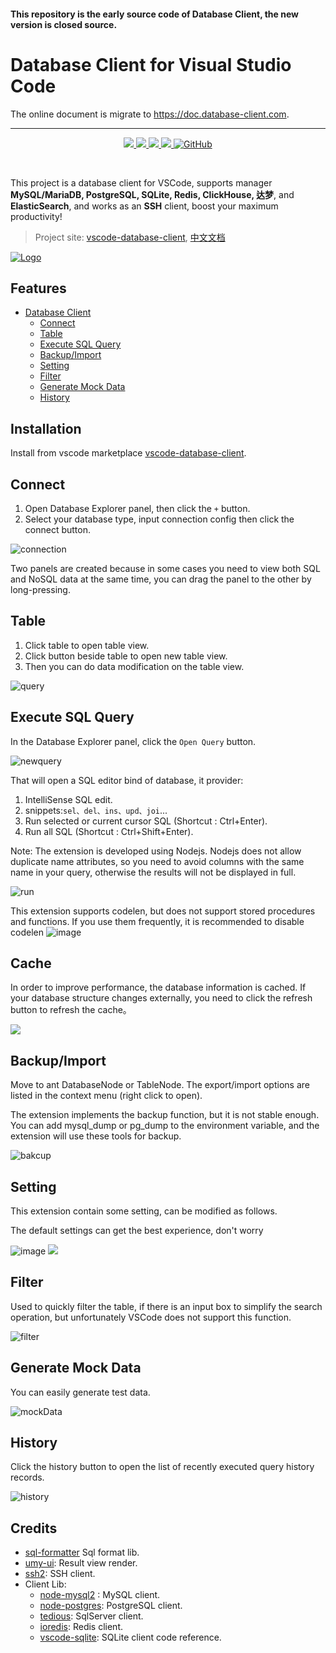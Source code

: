 #### This repository is the early source code of Database Client, the new version is closed source.

# Database Client for Visual Studio Code

The online document is migrate to https://doc.database-client.com.

---

<p align="center">
<a href="https://marketplace.visualstudio.com/items?itemName=cweijan.vscode-mysql-client2">
    <img src="https://img.shields.io/vscode-marketplace/v/cweijan.vscode-mysql-client2.svg?label=vscode%20marketplace">
  </a>
  <a href="https://marketplace.visualstudio.com/items?itemName=cweijan.vscode-mysql-client2">
    <img src="https://vsmarketplacebadge.apphb.com/installs-short/cweijan.vscode-mysql-client2.svg">
  </a>
  <a href="https://github.com/cweijan/vscode-database-client">
    <img src="https://img.shields.io/github/stars/cweijan/vscode-database-client?logo=github&style=flat">
  </a>
  <a href="https://marketplace.visualstudio.com/items?itemName=cweijan.vscode-mysql-client2">
    <img src="https://img.shields.io/vscode-marketplace/r/cweijan.vscode-mysql-client2.svg">
  </a>
  <a href="https://marketplace.visualstudio.com/items?itemName=cweijan.vscode-mysql-client2">
  <img alt="GitHub" src="https://img.shields.io/github/license/cweijan/vscode-database-client">
  </a>
</p>
<br>

This project is a database client for VSCode, supports manager **MySQL/MariaDB, PostgreSQL, SQLite, Redis, ClickHouse, 达梦**, and **ElasticSearch**, and works as an **SSH** client, boost your maximum productivity!

> Project site: [vscode-database-client](https://github.com/cweijan/vscode-database-client), [中文文档](README_CN.md)

[![Logo](./public/logo_dark.png)](https://database-client.com)

## Features

- [Database Client](#database-client)
  - [Connect](#connect)
  - [Table](#table)
  - [Execute SQL Query](#execute-sql-query)
  - [Backup/Import](#backupimport)
  - [Setting](#setting)
  - [Filter](#filter)
  - [Generate Mock Data](#generate-mock-data)
  - [History](#history)

## Installation

Install from vscode marketplace [vscode-database-client](https://marketplace.visualstudio.com/items?itemName=cweijan.vscode-mysql-client2).

## Connect

1. Open Database Explorer panel, then click the `+` button.
2. Select your database type, input connection config then click the connect button.

![connection](images/connection.jpg)

Two panels are created because in some cases you need to view both SQL and NoSQL data at the same time, you can drag the panel to the other by long-pressing.

## Table

1. Click table to open table view.
2. Click button beside table to open new table view.
3. Then you can do data modification on the table view.

![query](images/QueryTable.jpg)

## Execute SQL Query

In the Database Explorer panel, click the `Open Query` button.

![newquery](images/newquery.jpg)

That will open a SQL editor bind of database, it provider:

1. IntelliSense SQL edit.
2. snippets:`sel、del、ins、upd、joi`...
3. Run selected or current cursor SQL (Shortcut : Ctrl+Enter).
4. Run all SQL (Shortcut : Ctrl+Shift+Enter).

Note: The extension is developed using Nodejs. Nodejs does not allow duplicate name attributes, so you need to avoid columns with the same name in your query, otherwise the results will not be displayed in full.

![run](images/run.jpg)

This extension supports codelen, but does not support stored procedures and functions. If you use them frequently, it is recommended to disable codelen
![image](https://user-images.githubusercontent.com/27798227/144196926-e581872e-5392-4744-a646-a644749c548c.png)

## Cache

In order to improve performance, the database information is cached. If your database structure changes externally, you need to click the refresh button to refresh the cache。

![](images/1638342622208.png)

## Backup/Import

Move to ant DatabaseNode or TableNode. The export/import options are listed in the context menu (right click to open).

The extension implements the backup function, but it is not stable enough. You can add mysql_dump or pg_dump to the environment variable, and the extension will use these tools for backup.

![bakcup](images/Backup.jpg)

## Setting

This extension contain some setting, can be modified as follows.

The default settings can get the best experience, don't worry

![image](https://user-images.githubusercontent.com/27798227/146523121-9de9c708-8a8e-4e3b-ae1d-9da36f3217e1.png)
![](images/1611910592756.png)

## Filter

Used to quickly filter the table, if there is an input box to simplify the search operation, but unfortunately VSCode does not support this function.

![filter](images/filter.gif)

## Generate Mock Data

You can easily generate test data.

![mockData](images/mockData.jpg)

## History

Click the history button to open the list of recently executed query history records.

![history](images/history.jpg)

## Credits

- [sql-formatter](https://github.com/zeroturnaround/sql-formatter) Sql format lib.
- [umy-ui](https://github.com/u-leo/umy-ui): Result view render.
- [ssh2](https://github.com/mscdex/ssh2): SSH client.
- Client Lib:
  - [node-mysql2](https://github.com/sidorares/node-mysql2) : MySQL client.
  - [node-postgres](https://github.com/brianc/node-postgres): PostgreSQL client.
  - [tedious](https://github.com/tediousjs/tedious): SqlServer client.
  - [ioredis](https://github.com/luin/ioredis): Redis client.
  - [vscode-sqlite](https://github.com/AlexCovizzi/vscode-sqlite): SQLite client code reference.
